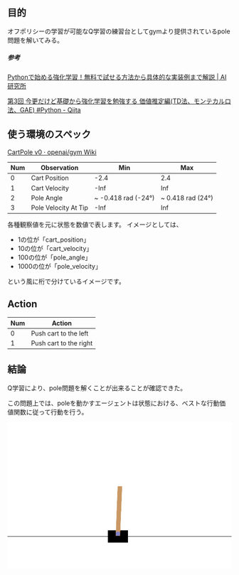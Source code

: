 ## 目的

オフポリシーの学習が可能なQ学習の練習台としてgymより提供されているpole問題を解いてみる。



##### 参考

[Pythonで始める強化学習！無料で試せる方法から具体的な実装例まで解説 | AI研究所](https://ai-kenkyujo.com/programming/language/python/python-3/)

[第3回 今更だけど基礎から強化学習を勉強する 価値推定編(TD法、モンテカルロ法、GAE) #Python - Qiita](https://qiita.com/pocokhc/items/312c817f9ddb0c5615da)

## 使う環境のスペック

[CartPole v0 · openai/gym Wiki](https://github.com/openai/gym/wiki/CartPole-v0)

| Num | Observation          | Min                  | Max                |
| --- | -------------------- | -------------------- | ------------------ |
| 0   | Cart Position        | -2.4                 | 2.4                |
| 1   | Cart Velocity        | -Inf                 | Inf                |
| 2   | Pole Angle           | ~ -0.418 rad (-24°) | ~ 0.418 rad (24°) |
| 3   | Pole Velocity At Tip | -Inf                 | Inf                |

各種観察値を元に状態を数値で表します。
イメージとしては、

* 1の位が「cart_position」
* 10の位が「cart_velocity」
* 100の位が「pole_angle」
* 1000の位が「pole_velocity」

という風に桁で分けているイメージです。

## Action

| Num | Action                 |
| --- | ---------------------- |
| 0   | Push cart to the left  |
| 1   | Push cart to the right |



## 結論

Q学習により、pole問題を解くことが出来ることが確認できた。

この問題上では、poleを動かすエージェントは状態における、ベストな行動価値関数に従って行動を行う。


![1733034299131](image/document/1733034299131.png)
